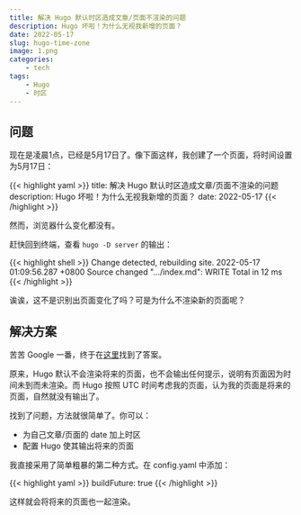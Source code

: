 ```yaml
---
title: 解决 Hugo 默认时区造成文章/页面不渲染的问题
description: Hugo 坏啦！为什么无视我新增的页面？
date: 2022-05-17
slug: hugo-time-zone
image: 1.png
categories:
    - tech
tags:
    - Hugo
    - 时区
---
```


## 问题

现在是凌晨1点，已经是5月17日了。像下面这样，我创建了一个页面，将时间设置为5月17日：

{{< highlight yaml >}}
title: 解决 Hugo 默认时区造成文章/页面不渲染的问题
description: Hugo 坏啦！为什么无视我新增的页面？
date: 2022-05-17
{{< /highlight >}}

然而，浏览器什么变化都没有。

赶快回到终端，查看 `hugo -D server` 的输出：

{{< highlight shell >}}
Change detected, rebuilding site.
2022-05-17 01:09:56.287 +0800
Source changed ".../index.md": WRITE
Total in 12 ms
{{< /highlight >}}

诶诶，这不是识别出页面变化了吗？可是为什么不渲染新的页面呢？

## 解决方案

苦苦 Google 一番，终于在[这里](https://jdhao.github.io/2020/01/11/hugo_post_missing/)找到了答案。

原来，Hugo 默认不会渲染将来的页面，也不会输出任何提示，说明有页面因为时间未到而未渲染。而 Hugo 按照 UTC 时间考虑我的页面，认为我的页面是将来的页面，自然就没有输出了。

找到了问题，方法就很简单了。你可以：

+ 为自己文章/页面的 date 加上时区
+ 配置 Hugo 使其输出将来的页面

我直接采用了简单粗暴的第二种方式。在 config.yaml 中添加：

{{< highlight yaml >}}
buildFuture: true
{{< /highlight >}}

这样就会将将来的页面也一起渲染。